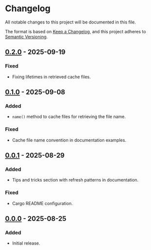 # Changelog

All notable changes to this project will be documented in this file.

The format is based on [Keep a Changelog](https://keepachangelog.com/en/1.0.0/),
and this project adheres to [Semantic Versioning](https://semver.org/spec/v2.0.0.html).

## [0.2.0] - 2025-09-19

### Fixed

- Fixing lifetimes in retrieved cache files.

## [0.1.0] - 2025-09-08

### Added

- `name()` method to cache files for retrieving the file name.

### Fixed

- Cache file name convention in documentation examples.

## [0.0.1] - 2025-08-29

### Added

- Tips and tricks section with refresh patterns in documentation.

### Fixed

- Cargo README configuration.

## [0.0.0] - 2025-08-25

### Added

- Initial release.

[0.2.0]: https://github.com/ventaquil/fcache/compare/v0.1.0...v0.2.0
[0.1.0]: https://github.com/ventaquil/fcache/compare/v0.0.1...v0.1.0
[0.0.1]: https://github.com/ventaquil/fcache/compare/v0.0.0...v0.0.1
[0.0.0]: https://github.com/ventaquil/fcache/releases/tag/v0.0.0
